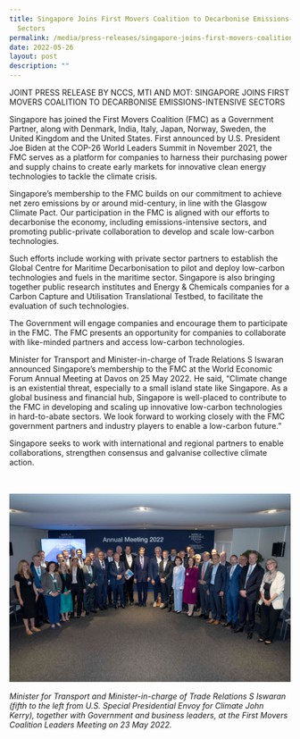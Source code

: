 ```yaml
---
title: Singapore Joins First Movers Coalition to Decarbonise Emissions-Intensive Sectors
  Sectors
permalink: /media/press-releases/singapore-joins-first-movers-coalition-to-decarbonise-emissions-intensive-sectors
date: 2022-05-26
layout: post
description: ""
---
```

JOINT PRESS RELEASE BY NCCS, MTI AND MOT: SINGAPORE JOINS FIRST MOVERS COALITION TO DECARBONISE EMISSIONS-INTENSIVE SECTORS

Singapore has joined the First Movers Coalition (FMC) as a Government Partner, along with Denmark, India, Italy, Japan, Norway, Sweden, the United Kingdom and the United States. First announced by U.S. President Joe Biden at the COP-26 World Leaders Summit in November 2021, the FMC serves as a platform for companies to harness their purchasing power and supply chains to create early markets for innovative clean energy technologies to tackle the climate crisis.

Singapore’s membership to the FMC builds on our commitment to achieve net zero emissions by or around mid-century, in line with the Glasgow Climate Pact. Our participation in the FMC is aligned with our efforts to decarbonise the economy, including emissions-intensive sectors, and promoting public-private collaboration to develop and scale low-carbon technologies. 

Such efforts include working with private sector partners to establish the Global Centre for Maritime Decarbonisation to pilot and deploy low-carbon technologies and fuels in the maritime sector.  Singapore is also bringing together public research institutes and Energy & Chemicals companies for a Carbon Capture and Utilisation Translational Testbed, to facilitate the evaluation of such technologies.  

The Government will engage companies and encourage them to participate in the FMC. The FMC presents an opportunity for companies to collaborate with like-minded partners and access low-carbon technologies.  

Minister for Transport and Minister-in-charge of Trade Relations S Iswaran announced Singapore’s membership to the FMC at the World Economic Forum Annual Meeting at Davos on 25 May 2022. He said, “Climate change is an existential threat, especially to a small island state like Singapore. As a global business and financial hub, Singapore is well-placed to contribute to the FMC in developing and scaling up innovative low-carbon technologies in hard-to-abate sectors. We look forward to working closely with the FMC government partners and industry players to enable a low-carbon future.” 

Singapore seeks to work with international and regional partners to enable collaborations, strengthen consensus and galvanise collective climate action.
<br><br><br>

![FMC Group Photo](/images/FMC%20Group%20Photo.png)

*Minister for Transport and Minister-in-charge of Trade Relations S Iswaran (fifth to the left from U.S. Special Presidential Envoy for Climate John Kerry), together with Government and business leaders, at the First Movers Coalition Leaders Meeting on 23 May 2022.*
